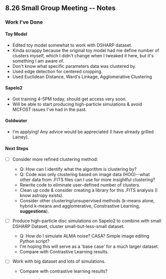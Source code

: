 ## 8.26 Small Group Meeting -- Notes

### Work I've Done
#### Toy Model
- Edited toy model somewhat to work with DSHARP dataset.
- Kinda scrappy because the original toy model had me define number of clusters myself, which I didn't change when I tweaked it here, but it's something I am aware of.
- Don't know what specific parameters data was clustered by.
- Used edge detection for centered cropping.
- Used Euclidean Distance, Ward's Linkage, Agglomerative Clustering

#### Sapelo2
- Got training 4-5PM today, should get access very soon.
- Will be able to start producing high-particle simulations & avoid MCFOST issues I've had in the past.

#### Goldwater
- I'm applying! Any advice would be appreciated (I have already grilled Lainey).

#### Next Steps
- [ ] Consider more refined clustering method:
    - Q: How can I identify what the algorithm is clustering by?
    - Q: Code was only clustering based on image data (HOG)--what other data from .FITS files can I use for more insightful clustering?
    - Rewrite code to eliminate user-defined number of clusters.
    - Clean up code & consider creating a library for this .FITS analysis (I know astropy exists).
    - Consider other clustering/unsupervised methods (k-means alone, hybrid k-means and agglomerative, Constrastive Learning, **suggestions**).
 
- [ ] Produce high-particle disc simulations on Sapelo2 to combine with small DSHARP Dataset; cluster small-but-less-small dataset.
    - Q: How do I simulate ALMA noise? CASA? Simple image editing Python script? 
    - I'm hoping this will serve as a 'base case' for a much larger dataset.
    - Compare with Contrastive Learning results.

- [ ] Work with big dataset and lots of simulations.
    - Compare with contrastive learning results?
